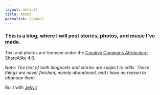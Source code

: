```yaml
---
layout: default
title: About
permalink: /about/
---
```


### This is a blog, where I will post stories, photos, and music I've made.

Text and photos are licensed under the [Creative Commons Attribution-ShareAlike 4.0](https://creativecommons.org/licenses/by-sa/4.0/legalcode).

_Note: The text of both blogposts and stories are subject to edits. These things are never finished, merely abandoned, and I have no reason to abandon them._

Built with [Jekyll](jekyllrb.com)

